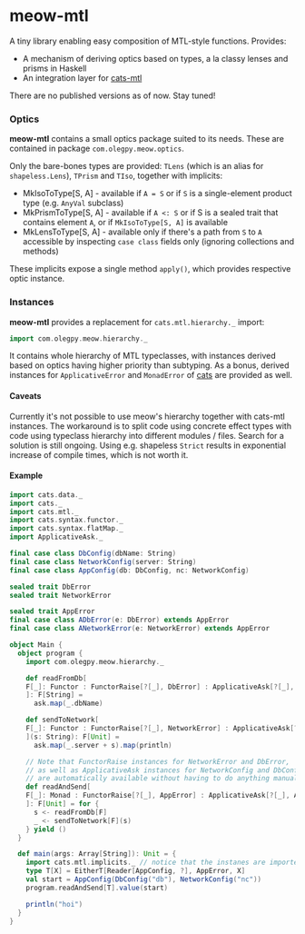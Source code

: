 # meow-mtl
A tiny library enabling easy composition of MTL-style functions. Provides:

- A mechanism of deriving optics based on types, a la classy lenses and prisms in Haskell
- An integration layer for [cats-mtl](https://github.com/typelevel/cats-mtl)

There are no published versions as of now. Stay tuned!

### Optics

**meow-mtl** contains a small optics package suited to its needs. These are contained in package `com.olegpy.meow.optics`.

Only the bare-bones types are provided: `TLens` (which is an alias for `shapeless.Lens`), `TPrism` and `TIso`, together with implicits:

- MkIsoToType[S, A] - available if `A = S` or if `S` is a single-element product type (e.g. `AnyVal` subclass)
- MkPrismToType[S, A] - available if `A <: S` or if S is a sealed trait that contains element `A`, or if `MkIsoToType[S, A]` is available
- MkLensToType[S, A] - available only if there's a path from `S` to `A` accessible by inspecting `case class` fields only (ignoring collections and methods)

These implicits expose a single method `apply()`, which provides respective optic instance.

### Instances

**meow-mtl** provides a replacement for `cats.mtl.hierarchy._` import:

```scala
import com.olegpy.meow.hierarchy._
```

It contains whole hierarchy of MTL typeclasses, with instances derived based on optics having higher priority than subtyping.
As a bonus, derived instances for `ApplicativeError` and `MonadError` of [cats](https://github.com/typelevel/cats) are provided as well.

#### Caveats ####
Currently it's not possible to use meow's hierarchy together with cats-mtl instances.
The workaround is to split code using concrete effect types with code using typeclass hierarchy into different modules / files.
Search for a solution is still ongoing. Using e.g. shapeless `Strict` results in exponential increase of compile times, which is not worth it.

#### Example ####
```scala
import cats.data._
import cats._
import cats.mtl._
import cats.syntax.functor._
import cats.syntax.flatMap._
import ApplicativeAsk._

final case class DbConfig(dbName: String)
final case class NetworkConfig(server: String)
final case class AppConfig(db: DbConfig, nc: NetworkConfig)

sealed trait DbError
sealed trait NetworkError

sealed trait AppError
final case class ADbError(e: DbError) extends AppError
final case class ANetworkError(e: NetworkError) extends AppError

object Main {
  object program {
    import com.olegpy.meow.hierarchy._

    def readFromDb[
    F[_]: Functor : FunctorRaise[?[_], DbError] : ApplicativeAsk[?[_], DbConfig],
    ]: F[String] =
      ask.map(_.dbName)

    def sendToNetwork[
    F[_]: Functor : FunctorRaise[?[_], NetworkError] : ApplicativeAsk[?[_], NetworkConfig],
    ](s: String): F[Unit] =
      ask.map(_.server + s).map(println)

    // Note that FunctorRaise instances for NetworkError and DbError,
    // as well as ApplicativeAsk instances for NetworkConfig and DbConfig
    // are automatically available without having to do anything manually
    def readAndSend[
    F[_]: Monad : FunctorRaise[?[_], AppError] : ApplicativeAsk[?[_], AppConfig]
    ]: F[Unit] = for {
      s <- readFromDb[F]
      _ <- sendToNetwork[F](s)
    } yield ()
  }

  def main(args: Array[String]): Unit = {
    import cats.mtl.implicits._ // notice that the instanes are imported only here - see caveat described above
    type T[X] = EitherT[Reader[AppConfig, ?], AppError, X]
    val start = AppConfig(DbConfig("db"), NetworkConfig("nc"))
    program.readAndSend[T].value(start)

    println("hoi")
  }
}
```

